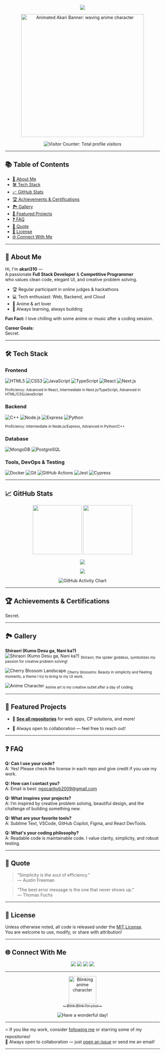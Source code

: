 <!-- Profile README for akari310 -->

<p align="center">
  <img src="https://readme-typing-svg.demolab.com/?lines=Full%20Stack%20Dev%20%7C%20Competitive%20Programmer;Enjoy%20your%20stay!&font=Fira+Code&center=true&width=600&duration=2500&pause=600" />
</p>

<p align="center">
  <img src="https://i.imgur.com/VAkEz8u.gif" alt="Animated Akari Banner: waving anime character" width="400"/>
</p>

<p align="center">
  <img src="https://access-counter.vercel.app/api/counter?name=akari310&theme=006&length=5" alt="Visitor Counter: Total profile visitors"/>
</p>

---

## 📚 Table of Contents

- [👋 About Me](#-about-me)
- [🛠️ Tech Stack](#️-tech-stack)
- [📈 GitHub Stats](#-github-stats)
- [🏆 Achievements & Certifications](#-achievements--certifications)
- [🏞️ Gallery](#-gallery)
- [📌 Featured Projects](#-featured-projects)
- [❓ FAQ](#-faq)
- [💬 Quote](#-quote)
- [📜 License](#-license)
- [🌐 Connect With Me](#-connect-with-me)

---

## 👋 About Me

Hi, I'm **akari310** —  
A passionate **Full Stack Developer** & **Competitive Programmer**  
who values clean code, elegant UI, and creative problem solving.

- 🏆 Regular participant in online judges & hackathons  
- 💻 Tech enthusiast: Web, Backend, and Cloud  
- 🎨 Anime & art lover  
- 🌱 Always learning, always building

**Fun Fact:** I love chilling with some anime or music after a coding session.

**Career Goals:**  
Secret.

---

## 🛠️ Tech Stack

### Frontend
![HTML5](https://img.shields.io/badge/HTML5-E34F26?style=flat&logo=html5&logoColor=fff) 
![CSS3](https://img.shields.io/badge/CSS3-1572B6?style=flat&logo=css3&logoColor=fff) 
![JavaScript](https://img.shields.io/badge/JavaScript-F7DF1E?style=flat&logo=javascript&logoColor=222) 
![TypeScript](https://img.shields.io/badge/TypeScript-3178C6?style=flat&logo=typescript&logoColor=fff) 
![React](https://img.shields.io/badge/React-61DAFB?style=flat&logo=react&logoColor=222) 
![Next.js](https://img.shields.io/badge/Next.js-000?style=flat&logo=next.js&logoColor=fff)

<!-- Proficiency Levels -->
<sub>Proficiency: Advanced in React, Intermediate in Next.js/TypeScript, Advanced in HTML/CSS/JavaScript</sub>

### Backend
![C++](https://img.shields.io/badge/C++-00599C?style=flat&logo=c%2B%2B&logoColor=fff)
![Node.js](https://img.shields.io/badge/Node.js-339933?style=flat&logo=node.js&logoColor=fff) 
![Express](https://img.shields.io/badge/Express-000?style=flat&logo=express&logoColor=fff) 
![Python](https://img.shields.io/badge/Python-3776AB?style=flat&logo=python&logoColor=fff) 

<sub>Proficiency: Intermediate in Node.js/Express, Advanced in Python/C++</sub>

### Database
![MongoDB](https://img.shields.io/badge/MongoDB-47A248?style=flat&logo=mongodb&logoColor=fff)
![PostgreSQL](https://img.shields.io/badge/PostgreSQL-4169E1?style=flat&logo=postgresql&logoColor=fff)

### Tools, DevOps & Testing
![Docker](https://img.shields.io/badge/Docker-2496ED?style=flat&logo=docker&logoColor=fff)
![Git](https://img.shields.io/badge/Git-F05032?style=flat&logo=git&logoColor=fff)
![GitHub Actions](https://img.shields.io/badge/GitHub%20Actions-2088FF?style=flat&logo=github-actions&logoColor=fff)
![Jest](https://img.shields.io/badge/Jest-C21325?style=flat&logo=jest&logoColor=fff)
![Cypress](https://img.shields.io/badge/Cypress-17202C?style=flat&logo=cypress&logoColor=fff)

---

## 📈 GitHub Stats

<p align="center">
  <img src="https://github-readme-stats.vercel.app/api?username=akari310&show_icons=true&hide_title=true&theme=calm" height="160" />
  <img src="https://github-readme-stats.vercel.app/api/top-langs/?username=akari310&layout=compact&theme=calm" height="160" />
</p>
<p align="center">
  <img src="https://github-profile-trophy.vercel.app/?username=akari310&theme=onedark&column=7"/>
</p>
<p align="center">
  <img src="https://github-readme-streak-stats.herokuapp.com/?user=akari310&theme=calm" />
</p>
<p align="center">
  <img src="https://github-contributions-api.deno.dev/akari310.svg" alt="GitHub Activity Chart" />
</p>

---

## 🏆 Achievements & Certifications
Secret.

---

## 🏞️ Gallery

**Shiraori (Kumo Desu ga, Nani ka?)**  
![Shiraori (Kumo Desu ga, Nani ka?)](https://cdn.donmai.us/original/17/84/__shiraori_kumo_desu_ga_nani_ka_drawn_by_shi_qi_kuang_beng__178456b789ca743565504d44bd4f1302.jpg)
<sub>Shiraori, the spider goddess, symbolizes my passion for creative problem solving!</sub>

![Cherry Blossom Landscape](https://i.pinimg.com/1200x/a4/39/f4/a439f4a05c4e62734611a143f8b55d8c.jpg)
<sub>Cherry blossoms: Beauty in simplicity and fleeting moments, a theme I try to bring to my UI work.</sub>

![Anime Character](https://i.pinimg.com/1200x/7c/13/72/7c13721ad0fd69f4a28033c238b2a7a0.jpg)
<sub>Anime art is my creative outlet after a day of coding.</sub>

---

## 📌 Featured Projects

- 🌱 **[See all repositories](https://github.com/akari310?tab=repositories)** for web apps, CP solutions, and more!

- 🏁 Always open to collaboration — feel free to reach out!

---

## ❓ FAQ

**Q: Can I use your code?**  
A: Yes! Please check the license in each repo and give credit if you use my work.

**Q: How can I contact you?**  
A: Email is best: [ngocanhyb2009@gmail.com](mailto:ngocanhyb2009@gmail.com)

**Q: What inspires your projects?**  
A: I’m inspired by creative problem solving, beautiful design, and the challenge of building something new.

**Q: What are your favorite tools?**  
A: Sublime Text, VSCode, GitHub Copilot, Figma, and React DevTools.

**Q: What's your coding philosophy?**  
A: Readable code is maintainable code. I value clarity, simplicity, and robust testing.

---

## 💬 Quote

> “Simplicity is the soul of efficiency.”  
> — Austin Freeman

> “The best error message is the one that never shows up.”  
> — Thomas Fuchs

---

## 📜 License

Unless otherwise noted, all code is released under the [MIT License](./LICENSE).  
You are welcome to use, modify, or share with attribution!

---

## 🌐 Connect With Me

<p align="center">
  <a href="mailto:ngocanhyb2009@gmail.com"><img src="https://img.shields.io/badge/Email-Contact%20Me-c14438?style=for-the-badge&logo=gmail&logoColor=white"></a>
  <a href="https://oj.vnoi.info/user/akari310"><img src="https://img.shields.io/badge/VNOI-Profile-blue?style=for-the-badge&logo=codeforces&logoColor=white"></a>
  <a href="https://www.linkedin.com/"><img src="https://img.shields.io/badge/LinkedIn-akari310-blue?style=for-the-badge&logo=linkedin&logoColor=white"></a>
  <a href="https://twitter.com/"><img src="https://img.shields.io/badge/Twitter-akari310-1DA1F2?style=for-the-badge&logo=twitter&logoColor=white"></a>
</p>

---

<p align="center">
  <a href="https://youtu.be/2IGwPRU28H8?si=48V4m9ebKQpo0Tht&t=8">
    <img src="https://media.tenor.com/7J9uYvQWv4wAAAAC/blink-anime.gif" width="90" alt="Blinking anime character"/>
    <br/>
    <sub>✨ Blink Blink for you! ✨</sub>
  </a>
</p>
<p align="center">
  <img src="https://img.shields.io/badge/Have%20a%20wonderful%20day!-c9e7f2?style=for-the-badge&logo=star&logoColor=e67e22" alt="Have a wonderful day!"/>
</p>

---

⭐️ If you like my work, consider [following me](https://github.com/akari310) or starring some of my repositories!  
🤝 Always open to collaboration — just [open an issue](https://github.com/akari310/akari310/issues) or send me an email!

---
